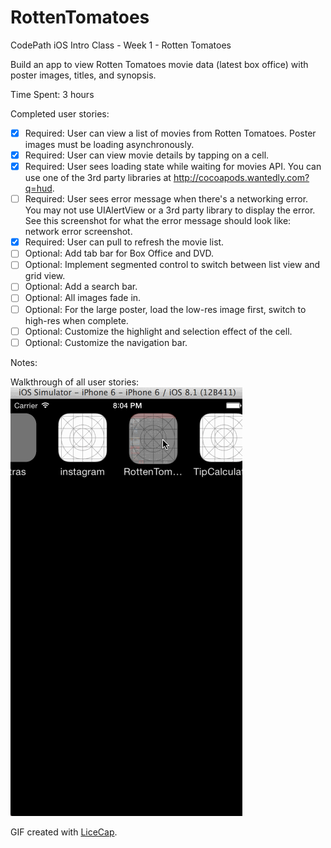 # RottenTomatoes
CodePath iOS Intro Class - Week 1 - Rotten Tomatoes

Build an app to view Rotten Tomatoes movie data (latest box office) with poster images, titles, and synopsis.

Time Spent: 3 hours

Completed user stories:
 * [x] Required: User can view a list of movies from Rotten Tomatoes. Poster images must be loading asynchronously.
 * [x] Required: User can view movie details by tapping on a cell.
 * [x] Required: User sees loading state while waiting for movies API. You can use one of the 3rd party libraries at http://cocoapods.wantedly.com?q=hud.
 * [ ] Required: User sees error message when there's a networking error. You may not use UIAlertView or a 3rd party library to display the error. See this screenshot for what the error message should look like: network error screenshot.
 * [x] Required: User can pull to refresh the movie list.
 * [ ] Optional: Add tab bar for Box Office and DVD.
 * [ ] Optional: Implement segmented control to switch between list view and grid view.
 * [ ] Optional: Add a search bar.
 * [ ] Optional: All images fade in.
 * [ ] Optional: For the large poster, load the low-res image first, switch to high-res when complete.
 * [ ] Optional: Customize the highlight and selection effect of the cell.
 * [ ] Optional: Customize the navigation bar.

Notes:

Walkthrough of all user stories:
![Video Walkthrough](animation.gif)

GIF created with [LiceCap](http://www.cockos.com/licecap/).
